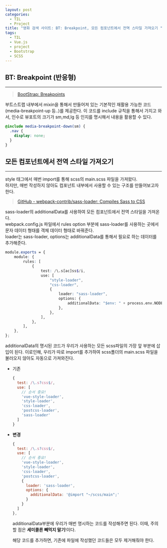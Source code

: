 ```yaml
---
layout: post
categories:
  - TIL
  - Project
title: "영화 검색 사이트: BT: Breakpoint, 모든 컴포넌트에서 전역 스타일 가져오기 "
tags:
  - TIL
  - Vue.js
  - project
  - Bootstrap
  - SCSS
---
```


## __BT:  Breakpoint (반응형)__
---

> [BootStrap: Breakpoints](https://getbootstrap.com/docs/5.3/layout/breakpoints/)

부트스트랩 내부에서 mixin을 통해서 만들어져 있는 기본적인 재활용 가능한 코드(media-breakpoint-up 등..)를 제공한다. 이 코드를 include 규칙을 통해서 가지고 와서, 인수로 뷰포트의 크기가 sm,md,lg 등 인지를 명시해서 내용을 활용할 수 있다.

```scss
@include media-breakpoint-down(sm) {
  .nav {
    display: none;
  }
}
```

## __모든 컴포넌트에서 전역 스타일 가져오기__
---

style 태그에서 매번 import를 통해 scss의 main.scss 파일을 가져왔다.  
하지만, 매번 작성하지 않아도 컴포넌트 내부에서 사용할 수 있는 구조를 만들어보고자 한다.

> [GitHub - webpack-contrib/sass-loader: Compiles Sass to CSS](https://github.com/webpack-contrib/sass-loader)

sass-loader의 additionalData를 사용하여 모든 컴포넌트에서 전역 스타일을 가져온다.  
webpack.config.js 파일에서 rules option 부분에 sass-loader를 사용하는 곳에서 문자 데이터 형태를 객체 데이터 형태로 바꿔준다.  
loader는 sass-loader, options는 additionalData를 통해서 필요로 하는 데이터를 추가해준다.

```scss
module.exports = {
	module: {
		rules: [
			{
				test: /\.s[ac]ss$/i,
				use: [
					"style-loader",
					"css-loader",
					{
						loader: "sass-loader",
						options: {
							additionalData: "$env: " + process.env.NODE_ENV + ";",
						},
					},
				],
			},
		],
	},
};
```

additionalData의 명시된 코드가 우리가 사용하는 모든 scss파일의 가장 앞 부분에 삽입이 된다. 이로인해, 우리가 따로 import를 추가하여 scss폴더의 main.scss 파일을 불러오지 않아도 자동으로 가져와진다.

- 기존
  
  ```jsx
  {
    test: /\.s?css$/,
    use: [
      // 순서 중요!
      'vue-style-loader',
      'style-loader',
      'css-loader',
      'postcss-loader',
      'sass-loader'
    ]
  }
  ```
    
- **변경**
  
  ```jsx
  {
    test: /\.s?css$/,
    use: [
      // 순서 중요!
      'vue-style-loader',
      'style-loader',
      'css-loader',
      'postcss-loader',
      {
        loader: 'sass-loader',
        options: {
          additionalData: '@import "~/scss/main";'
        }
      }
    ]
  },
  ```
  
  additionalData부분에 우리가 매번 명시하는 코드를 작성해주면 된다. 
  이때, 주의할 점은 **세미콜론 빼먹지 말기**!이다.
  
  해당 코드를 추가하면, 기존에 파일에 작성했던 코드들은 모두 제거해줘야 한다.